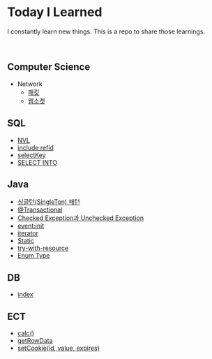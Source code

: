 # Today I Learned
I constantly learn new things. This is a repo to share those learnings.

<br>

## Computer Science
+ Network
  + [패킷][패킷]
  + [웹소켓][웹소켓]

## SQL
+ [NVL][NVL]
+ [include refid][include refid]
+ [selectKey][selectKey]
+ [SELECT INTO][SELECT INTO]

## Java
+ [싱글턴(SingleTon) 패턴][싱글턴패턴]
+ [@Transactional][@Transactional]
+ [Checked Exception과 Unchecked Exception][Checked Exception과 Unchecked Exception]
+ [event:init][event:init]
+ [iterator][iterator]
+ [Static][Static]
+ [try-with-resource][try-with-resource]
+ [Enum Type][Enum Type]

## DB
+ [index][index]

## ECT
+ [calc()][calc()]
+ [getRowData][getRowData]
+ [setCookie(id, value, expires)][setCookie(id, value, expires)]


[패킷]: https://github.com/daeuun/TIL/blob/main/Computer%20Science/Network/%ED%8C%A8%ED%82%B7.md
[NVL]: https://github.com/daeuun/TIL/blob/main/SQL/NVL.md
[include refid]: https://github.com/daeuun/TIL/blob/main/SQL/include%20refid.md
[selectKey]: https://github.com/daeuun/TIL/blob/main/SQL/selectKey.md
[웹소켓]: https://github.com/daeuun/TIL/blob/main/Computer%20Science/Network/%EC%9B%B9%EC%86%8C%EC%BC%93.md
[싱글턴패턴]: https://github.com/daeuun/TIL/blob/main/Java/%EC%8B%B1%EA%B8%80%ED%84%B4(SingleTon)%20%ED%8C%A8%ED%84%B4.md
[@Transactional]: https://github.com/daeuun/TIL/blob/main/Java/%40Transactional.md
[Checked Exception과 Unchecked Exception]: https://github.com/daeuun/TIL/blob/main/Java/Checked%20Exception%EA%B3%BC%20Unchecked%20Exception.md
[event:init]: https://github.com/daeuun/TIL/blob/main/Java/event_init.md
[iterator]: https://github.com/daeuun/TIL/blob/main/Java/iterator.md
[index]: https://github.com/daeuun/TIL/blob/main/DB/index.md
[calc()]: https://github.com/daeuun/TIL/blob/main/ECT/calc().md
[getRowData]: https://github.com/daeuun/TIL/blob/main/ECT/getRowData.md
[setCookie(id, value, expires)]: https://github.com/daeuun/TIL/blob/main/ECT/setCookie(id%2C%20value%2C%20expires).md
[SELECT INTO]: https://github.com/daeuun/TIL/blob/main/SQL/SELECT%20INTO.md
[Static]: https://github.com/daeuun/TIL/blob/main/Java/Static.md
[try-with-resource]: https://github.com/daeuun/TIL/blob/main/Java/try-with-resource.md
[Enum Type]: https://github.com/daeuun/TIL/blob/main/Java/Enum.md

